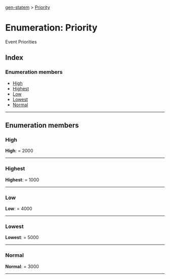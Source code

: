 [gen-statem](../README.md) > [Priority](../enums/priority.md)

# Enumeration: Priority

Event Priorities

## Index

### Enumeration members

* [High](priority.md#high)
* [Highest](priority.md#highest)
* [Low](priority.md#low)
* [Lowest](priority.md#lowest)
* [Normal](priority.md#normal)

---

## Enumeration members

<a id="high"></a>

###  High

**High**:  = 2000

___
<a id="highest"></a>

###  Highest

**Highest**:  = 1000

___
<a id="low"></a>

###  Low

**Low**:  = 4000

___
<a id="lowest"></a>

###  Lowest

**Lowest**:  = 5000

___
<a id="normal"></a>

###  Normal

**Normal**:  = 3000

___

